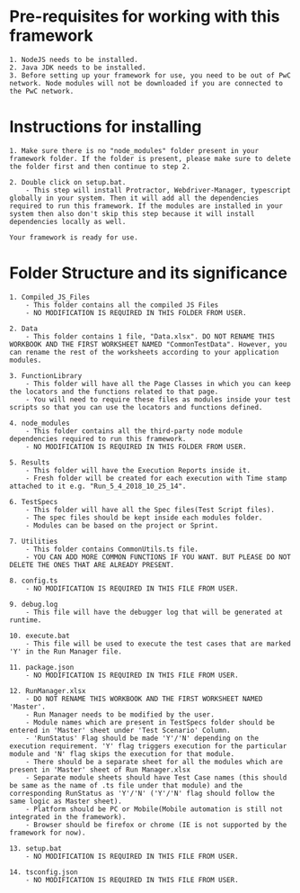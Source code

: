 # Pre-requisites for working with this framework
    1. NodeJS needs to be installed.
    2. Java JDK needs to be installed.
    3. Before setting up your framework for use, you need to be out of PwC network. Node modules will not be downloaded if you are connected to the PwC network.

# Instructions for installing

    1. Make sure there is no "node_modules" folder present in your framework folder. If the folder is present, please make sure to delete the folder first and then continue to step 2.

    2. Double click on setup.bat.
        - This step will install Protractor, Webdriver-Manager, typescript globally in your system. Then it will add all the dependencies required to run this framework. If the modules are installed in your system then also don't skip this step because it will install dependencies locally as well.

    Your framework is ready for use.

# Folder Structure and its significance

    1. Compiled_JS_Files
        - This folder contains all the compiled JS Files
        - NO MODIFICATION IS REQUIRED IN THIS FOLDER FROM USER.

    2. Data
        - This folder contains 1 file, "Data.xlsx". DO NOT RENAME THIS WORKBOOK AND THE FIRST WORKSHEET NAMED "CommonTestData". However, you can rename the rest of the worksheets according to your application modules.

    3. FunctionLibrary
        - This folder will have all the Page Classes in which you can keep the locators and the functions related to that page.
        - You will need to require these files as modules inside your test scripts so that you can use the locators and functions defined.

    4. node_modules
        - This folder contains all the third-party node module dependencies required to run this framework.
        - NO MODIFICATION IS REQUIRED IN THIS FOLDER FROM USER.

    5. Results
        - This folder will have the Execution Reports inside it.
        - Fresh folder will be created for each execution with Time stamp attached to it e.g. "Run_5_4_2018_10_25_14".

    6. TestSpecs
        - This folder will have all the Spec files(Test Script files).
        - The spec files should be kept inside each modules folder.
        - Modules can be based on the project or Sprint.

    7. Utilities
        - This folder contains CommonUtils.ts file.
        - YOU CAN ADD MORE COMMON FUNCTIONS IF YOU WANT. BUT PLEASE DO NOT DELETE THE ONES THAT ARE ALREADY PRESENT.

    8. config.ts
        - NO MODIFICATION IS REQUIRED IN THIS FILE FROM USER.

    9. debug.log
        - This file will have the debugger log that will be generated at runtime.

    10. execute.bat
        - This file will be used to execute the test cases that are marked 'Y' in the Run Manager file.

    11. package.json
        - NO MODIFICATION IS REQUIRED IN THIS FILE FROM USER.

    12. RunManager.xlsx
        - DO NOT RENAME THIS WORKBOOK AND THE FIRST WORKSHEET NAMED 'Master'.
        - Run Manager needs to be modified by the user.
        - Module names which are present in TestSpecs folder should be entered in 'Master' sheet under 'Test Scenario' Column.
        - 'RunStatus' Flag should be made 'Y'/'N' depending on the execution requirement. 'Y' flag triggers execution for the particular module and 'N' flag skips the execution for that module.
        - There should be a separate sheet for all the modules which are present in 'Master' sheet of Run Manager.xlsx
        - Separate module sheets should have Test Case names (this should be same as the name of .ts file under that module) and the corresponding RunStatus as 'Y'/'N' ('Y'/'N' flag should follow the same logic as Master sheet).
        - Platform should be PC or Mobile(Mobile automation is still not integrated in the framework).
        - Browser should be firefox or chrome (IE is not supported by the framework for now).

    13. setup.bat
        - NO MODIFICATION IS REQUIRED IN THIS FILE FROM USER.

    14. tsconfig.json
        - NO MODIFICATION IS REQUIRED IN THIS FILE FROM USER.
